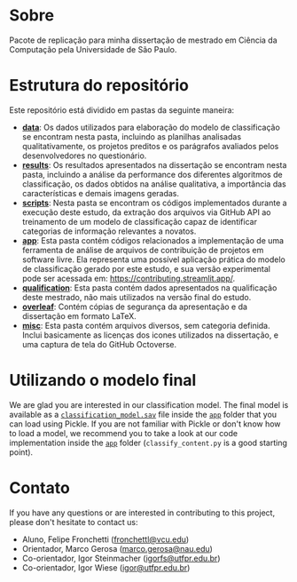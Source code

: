 # Sobre
Pacote de replicação para minha dissertação de mestrado em Ciência da Computação pela Universidade de São Paulo.

# Estrutura do repositório
Este repositório está dividido em pastas da seguinte maneira:
- [**data**](https://github.com/fronchetti/dissertacao/tree/master/data): Os dados utilizados para elaboração do modelo de classificação se encontram nesta pasta, incluindo as planilhas analisadas qualitativamente, os projetos preditos e os parágrafos avaliados pelos desenvolvedores no questionário. 
- [**results**](https://github.com/fronchetti/dissertacao/tree/master/results): Os resultados apresentados na dissertação se encontram nesta pasta, incluindo a análise da performance dos diferentes algoritmos de classificação, os dados obtidos na análise qualitativa, a importância das características e demais imagens geradas. 
- [**scripts**](https://github.com/fronchetti/dissertacao/tree/master/scripts): Nesta pasta se encontram os códigos implementados durante a execução deste estudo, da extração dos arquivos via GitHub API ao treinamento de um modelo de classificação capaz de identificar categorias de informação relevantes a novatos.
- [**app**](https://github.com/fronchetti/dissertacao/tree/master/app): Esta pasta contém códigos relacionados a implementação de uma ferramenta de análise de arquivos de contribuição de projetos em software livre. Ela representa uma possível aplicação prática do modelo de classificação gerado por este estudo, e sua versão experimental pode ser acessada em: https://contributing.streamlit.app/. 
- [**qualification**](https://github.com/fronchetti/dissertacao/tree/master/qualification): Esta pasta contém dados apresentados na qualificação deste mestrado, não mais utilizados na versão final do estudo.
- [**overleaf**](https://github.com/fronchetti/dissertacao/tree/master/overleaf): Contém cópias de segurança da apresentação e da dissertação em formato LaTeX.
- [**misc**](https://github.com/fronchetti/dissertacao/tree/master/misc): Esta pasta contém arquivos diversos, sem categoria definida. Inclui basicamente as licenças dos icones utilizados na dissertação, e uma captura de tela do GitHub Octoverse.

# Utilizando o modelo final
We are glad you are interested in our classification model. The final model is available as a [`classification_model.sav`](https://github.com/fronchetti/dissertacao/tree/master/app/classifier) file inside the [`app`](https://github.com/fronchetti/dissertacao/tree/master/app/classifier) folder that you can load using Pickle. If you are not familiar with Pickle or don't know how to load a model, we recommend you to take a look at our code implementation inside the [`app`](https://github.com/fronchetti/dissertacao/tree/master/app/classifier) folder (`classify_content.py` is a good starting point).

# Contato
If you have any questions or are interested in contributing to this project, please don't hesitate to contact us:

* Aluno, Felipe Fronchetti (fronchettl@vcu.edu)
* Orientador, Marco Gerosa (marco.gerosa@nau.edu)
* Co-orientador, Igor Steinmacher (igorfs@utfpr.edu.br)
* Co-orientador, Igor Wiese (igor@utfpr.edu.br)
